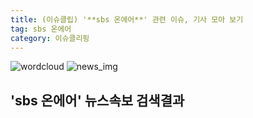 ```yaml
---
title: (이슈클립) '**sbs 온에어**' 관련 이슈, 기사 모아 보기
tag: sbs 온에어
category: 이슈클리핑
---
```

![wordcloud](https://s3.ap-northeast-2.amazonaws.com/lyrics101-wordcloud/2018-09-17-1537191648.png)
![news_img](https://user-images.githubusercontent.com/42597476/44507050-1206f400-a6e4-11e8-8d98-7ffbfebb353f.png)
## **'**sbs 온에어**'** 뉴스속보 검색결과

